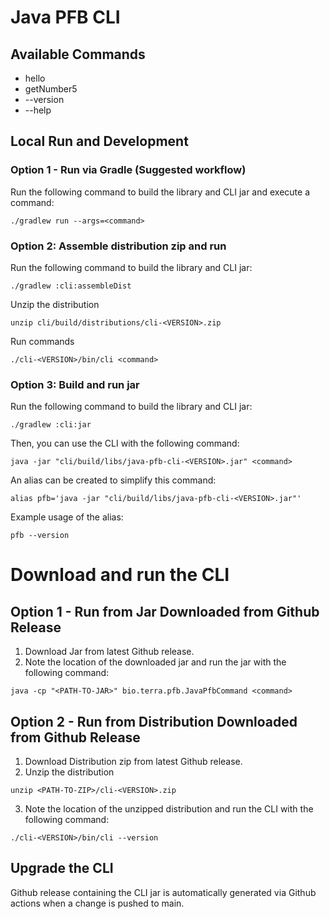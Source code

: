 Java PFB CLI
===

## Available Commands
- hello
- getNumber5
- --version
- --help

## Local Run and Development

### Option 1 - Run via Gradle (Suggested workflow)

Run the following command to build the library and CLI jar and execute a command:
```shell
./gradlew run --args=<command>
```

### Option 2: Assemble distribution zip and run
Run the following command to build the library and CLI jar:
```shell
./gradlew :cli:assembleDist
```
Unzip the distribution
```shell
unzip cli/build/distributions/cli-<VERSION>.zip
```
Run commands
```shell
./cli-<VERSION>/bin/cli <command>
```

### Option 3: Build and run jar
Run the following command to build the library and CLI jar:
```shell
./gradlew :cli:jar
```

Then, you can use the CLI with the following command:
```shell
java -jar "cli/build/libs/java-pfb-cli-<VERSION>.jar" <command>
```
An alias can be created to simplify this command:
```shell
alias pfb='java -jar "cli/build/libs/java-pfb-cli-<VERSION>.jar"'
```
Example usage of the alias:
```shell
pfb --version
```

# Download and run the CLI
## Option 1 - Run from Jar Downloaded from Github Release
1) Download Jar from latest Github release.
2) Note the location of the downloaded jar and run the jar with the following command:
```shell
java -cp "<PATH-TO-JAR>" bio.terra.pfb.JavaPfbCommand <command>
```
## Option 2 - Run from Distribution Downloaded from Github Release
1) Download Distribution zip from latest Github release.
2) Unzip the distribution
```shell
unzip <PATH-TO-ZIP>/cli-<VERSION>.zip
```
3) Note the location of the unzipped distribution and run the CLI with the following command:
```shell
./cli-<VERSION>/bin/cli --version
```

## Upgrade the CLI

Github release containing the CLI jar is automatically generated via Github actions when a change is pushed to main. 


